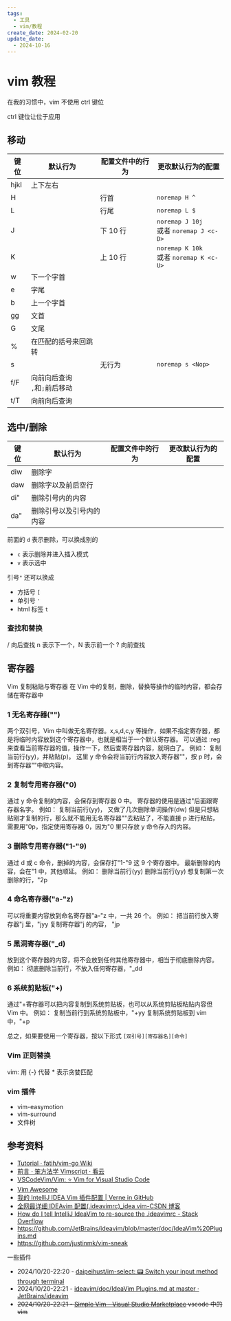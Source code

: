 ```yaml
---
tags:
  - 工具
  - vim/教程
create_date: 2024-02-20
update_date:
  - 2024-10-16
---
```


# vim 教程

在我的习惯中，vim 不使用 ctrl 键位

ctrl 键位让位于应用

## 移动

| 键位 | 默认行为                         | 配置文件中的行为 | 更改默认行为的配置                        |
| ---- | -------------------------------- | ---------------- | ----------------------------------------- |
| hjkl | 上下左右                         |                  |                                           |
| H    |                                  | 行首             | `noremap H ^`                             |
| L    |                                  | 行尾             | `noremap L $`                             |
| J    |                                  | 下 10 行         | `noremap J 10j`<br>或者 `noremap J <c-D>` |
| K    |                                  | 上 10 行         | `noremap K 10k`<br>或者 `noremap K <c-U>` |
| w    | 下一个字首                       |                  |                                           |
| e    | 字尾                             |                  |                                           |
| b    | 上一个字首                       |                  |                                           |
| gg   | 文首                             |                  |                                           |
| G    | 文尾                             |                  |                                           |
| %    | 在匹配的括号来回跳转             |                  |                                           |
| s    |                                  | 无行为           | `noremap s <Nop>`                         |
| f/F  | 向前向后查询<br>`,`和`;`前后移动 |                  |                                           |
| t/T  | 向前向后查询                     |                  |                                           |

## 选中/删除

| 键位 | 默认行为                 | 配置文件中的行为 | 更改默认行为的配置 |
| ---- | ------------------------ | ---------------- | ------------------ |
| diw  | 删除字                   |                  |                    |
| daw  | 删除字以及前后空行       |                  |                    |
| di"  | 删除引号内的内容         |                  |                    |
| da"  | 删除引号以及引号内的内容 |                  |                    |

前面的 `d` 表示删除，可以换成别的

- `c` 表示删除并进入插入模式
- `v` 表示选中

引号`"` 还可以换成

- 方括号 `[`
- 单引号 `'`
- html 标签 `t`

### 查找和替换

/ 向后查找 n 表示下一个，N 表示前一个
? 向前查找

## 寄存器

Vim 复制粘贴与寄存器
在 Vim 中的复制，删除，替换等操作的临时内容，都会存储在寄存器中

### 1 无名寄存器("")

两个双引号，Vim 中叫做无名寄存器。x,s,d,c,y 等操作，如果不指定寄存器，都是将临时内容放到这个寄存器中，也就是相当于一个默认寄存器。
可以通过 :reg 来查看当前寄存器的值，操作一下，然后查寄存器内容，就明白了。
例如：
复制当前行(yy)，并粘贴(p)。
这里 y 命令会将当前行内容放入寄存器""，按 p 时，会到寄存器""中取内容。

### 2 复制专用寄存器("0)

通过 y 命令复制的内容，会保存到寄存器 0 中。
寄存器的使用是通过"后面跟寄存器名字。
例如：
复制当前行(yy)，
又做了几次删除单词操作(dw)
但是只想粘贴刚才复制的行，那么就不能用无名寄存器""去粘贴了，不能直接 p 进行粘贴，需要用"0p，指定使用寄存器 0，因为"0 里只存放 y 命令存入的内容。

### 3 删除专用寄存器("1-"9)

通过 d 或 c 命令，删掉的内容，会保存打"1-"9 这 9 个寄存器中。
最新删除的内容，会在"1 中，其他顺延。
例如：
删除当前行(yy)
删除当前行(yy)
想复制第一次删除的行，"2p

### 4 命名寄存器("a-"z)

可以将重要内容放到命名寄存器"a-"z 中，一共 26 个。
例如：
把当前行放入寄存器"j 里，"jyy
复制寄存器"j 的内容， "jp

### 5 黑洞寄存器("\_d)

放到这个寄存器的内容，将不会放到任何其他寄存器中，相当于彻底删除内容。
例如：
彻底删除当前行，不放入任何寄存器，"\_dd

### 6 系统剪贴板("+)

通过"+寄存器可以把内容复制到系统剪贴板，也可以从系统剪贴板粘贴内容但 Vim 中。
例如：
复制当前行到系统剪贴板中，"+yy
复制系统剪贴板到 vim 中，"+p

总之，如果要使用一个寄存器，按以下形式 `[双引号][寄存器名][命令]`

### Vim 正则替换

vim: 用 \{-} 代替 \* 表示贪婪匹配

### vim 插件

- vim-easymotion
- vim-surround
- 文件树

## 参考资料

- [Tutorial · fatih/vim-go Wiki](https://github.com/fatih/vim-go/wiki/Tutorial)
- [前言 · 笨方法学 Vimscript · 看云](https://www.kancloud.cn/kancloud/learn-vimscript-the-hard-way/49321)
- [VSCodeVim/Vim: :star: Vim for Visual Studio Code](https://github.com/VSCodeVim/Vim)
- [Vim Awesome](https://vimawesome.com/)
- [我的 IntelliJ IDEA Vim 插件配置 | Verne in GitHub](https://einverne.github.io/post/2020/12/my-idea-vimrc-config.html)
- [全网最详细 IDEAvim 配置(.ideavimrc)\_idea vim-CSDN 博客](https://blog.csdn.net/Leivzy/article/details/132001375)
- [How do I tell IntelliJ IdeaVim to re-source the .ideavimrc - Stack Overflow](https://stackoverflow.com/questions/46719530/how-do-i-tell-intellij-ideavim-to-re-source-the-ideavimrc)
- https://github.com/JetBrains/ideavim/blob/master/doc/IdeaVim%20Plugins.md
- https://github.com/justinmk/vim-sneak

一些插件

- 2024/10/20-22:20 - [daipeihust/im-select: 📟 Switch your input method through terminal](https://github.com/daipeihust/im-select)
- 2024/10/20-22:21 - [ideavim/doc/IdeaVim Plugins.md at master · JetBrains/ideavim](https://github.com/JetBrains/ideavim/blob/master/doc/IdeaVim%20Plugins.md)
- ~~2024/10/20-22:21 - [Simple Vim - Visual Studio Marketplace](https://marketplace.visualstudio.com/items?itemName=jpotterm.simple-vim) vscode 中的 vim~~
